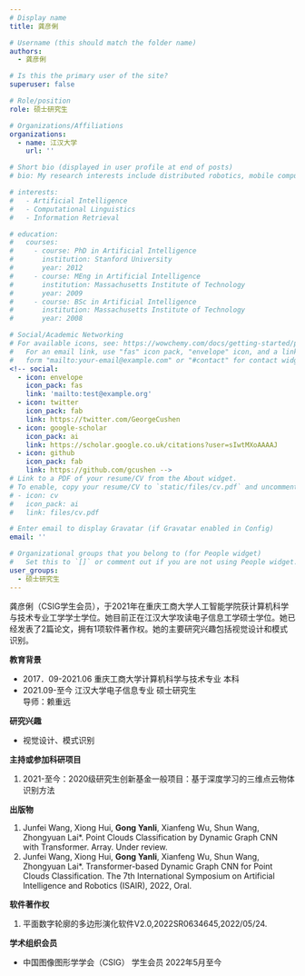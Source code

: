```yaml
---
# Display name
title: 龚彦俐

# Username (this should match the folder name)
authors:
  - 龚彦俐

# Is this the primary user of the site?
superuser: false

# Role/position
role: 硕士研究生

# Organizations/Affiliations
organizations:
  - name: 江汉大学
    url: ''

# Short bio (displayed in user profile at end of posts)
# bio: My research interests include distributed robotics, mobile computing and programmable matter.

# interests:
#   - Artificial Intelligence
#   - Computational Linguistics
#   - Information Retrieval

# education:
#   courses:
#     - course: PhD in Artificial Intelligence
#       institution: Stanford University
#       year: 2012
#     - course: MEng in Artificial Intelligence
#       institution: Massachusetts Institute of Technology
#       year: 2009
#     - course: BSc in Artificial Intelligence
#       institution: Massachusetts Institute of Technology
#       year: 2008

# Social/Academic Networking
# For available icons, see: https://wowchemy.com/docs/getting-started/page-builder/#icons
#   For an email link, use "fas" icon pack, "envelope" icon, and a link in the
#   form "mailto:your-email@example.com" or "#contact" for contact widget.
<!-- social:
  - icon: envelope
    icon_pack: fas
    link: 'mailto:test@example.org'
  - icon: twitter
    icon_pack: fab
    link: https://twitter.com/GeorgeCushen
  - icon: google-scholar
    icon_pack: ai
    link: https://scholar.google.co.uk/citations?user=sIwtMXoAAAAJ
  - icon: github
    icon_pack: fab
    link: https://github.com/gcushen -->
# Link to a PDF of your resume/CV from the About widget.
# To enable, copy your resume/CV to `static/files/cv.pdf` and uncomment the lines below.
# - icon: cv
#   icon_pack: ai
#   link: files/cv.pdf

# Enter email to display Gravatar (if Gravatar enabled in Config)
email: ''

# Organizational groups that you belong to (for People widget)
#   Set this to `[]` or comment out if you are not using People widget.
user_groups:
  - 硕士研究生
---
```


龚彦俐（CSIG学生会员），于2021年在重庆工商大学人工智能学院获计算机科学与技术专业工学学士学位。她目前正在江汉大学攻读电子信息工学硕士学位。她已经发表了2篇论文，拥有1项软件著作权。她的主要研究兴趣包括视觉设计和模式识别。

**教育背景**
 - 	2017．09-2021.06	重庆工商大学计算机科学与技术专业 本科
 - 	2021.09-至今	江汉大学电子信息专业 硕士研究生
<br>              导师：赖重远

**研究兴趣**
 -	视觉设计、模式识别

**主持或参加科研项目**
 1. 2021-至今：2020级研究生创新基金一般项目：基于深度学习的三维点云物体识别方法


**出版物**
 1.	Junfei Wang, Xiong Hui, **Gong Yanli**, Xianfeng Wu, Shun Wang, Zhongyuan Lai*. Point Clouds Classification by Dynamic Graph CNN with Transformer. Array. Under review.
 2.	Junfei Wang, Xiong Hui, **Gong Yanli**, Xianfeng Wu, Shun Wang, Zhongyuan Lai*. Transformer-based Dynamic Graph CNN for Point Clouds Classification. The 7th International Symposium on Artificial Intelligence and Robotics (ISAIR), 2022, Oral.


**软件著作权**
 1. 平面数字轮廓的多边形演化软件V2.0,2022SR0634645,2022/05/24.


**学术组织会员**

 - 中国图像图形学学会（CSIG） 学生会员 2022年5月至今




